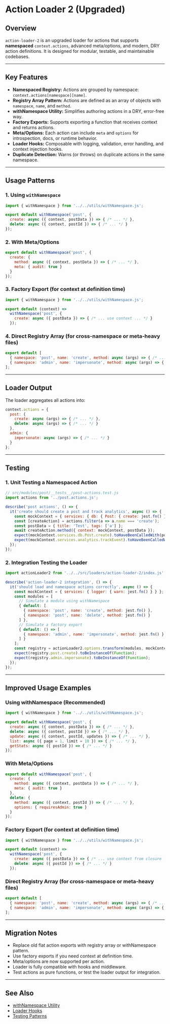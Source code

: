 # Action Loader 2 (Upgraded)

## Overview

`action-loader-2` is an upgraded loader for actions that supports **namespaced** `context.actions`, advanced meta/options, and modern, DRY action definitions. It is designed for modular, testable, and maintainable codebases.

---

## Key Features
- **Namespaced Registry:** Actions are grouped by namespace: `context.actions[namespace][name]`.
- **Registry Array Pattern:** Actions are defined as an array of objects with `namespace`, `name`, and `method`.
- **withNamespace Utility:** Simplifies authoring actions in a DRY, error-free way.
- **Factory Exports:** Supports exporting a function that receives context and returns actions.
- **Meta/Options:** Each action can include `meta` and `options` for introspection, docs, or runtime behavior.
- **Loader Hooks:** Composable with logging, validation, error handling, and context injection hooks.
- **Duplicate Detection:** Warns (or throws) on duplicate actions in the same namespace.

---

## Usage Patterns

### 1. Using `withNamespace`
```js
import { withNamespace } from '../../utils/withNamespace.js';

export default withNamespace('post', {
  create: async ({ context, postData }) => { /* ... */ },
  delete: async ({ context, postId }) => { /* ... */ }
});
```

### 2. With Meta/Options
```js
export default withNamespace('post', {
  create: {
    method: async ({ context, postData }) => { /* ... */ },
    meta: { audit: true }
  }
});
```

### 3. Factory Export (for context at definition time)
```js
import { withNamespace } from '../../utils/withNamespace.js';

export default (context) =>
  withNamespace('post', {
    create: async ({ postData }) => { /* ... use context ... */ }
  });
```

### 4. Direct Registry Array (for cross-namespace or meta-heavy files)
```js
export default [
  { namespace: 'post', name: 'create', method: async (args) => { /* ... */ } },
  { namespace: 'admin', name: 'impersonate', method: async (args) => { /* ... */ } }
];
```

---

## Loader Output

The loader aggregates all actions into:
```js
context.actions = {
  post: {
    create: async (args) => { /* ... */ },
    delete: async (args) => { /* ... */ }
  },
  admin: {
    impersonate: async (args) => { /* ... */ }
  }
};
```

---

## Testing

### 1. Unit Testing a Namespaced Action
```js
// src/modules/post/__tests__/post-actions.test.js
import actions from '../post.actions.js';

describe('post actions', () => {
  it('create should create a post and track analytics', async () => {
    const mockContext = { services: { db: { Post: { create: jest.fn() } }, analytics: { trackEvent: jest.fn() } } };
    const [createAction] = actions.filter(a => a.name === 'create');
    const postData = { title: 'Test', tags: ['a'] };
    await createAction.method({ context: mockContext, postData });
    expect(mockContext.services.db.Post.create).toHaveBeenCalledWith(postData);
    expect(mockContext.services.analytics.trackEvent).toHaveBeenCalledWith('post:create', expect.any(Object));
  });
});
```

### 2. Integration Testing the Loader
```js
import actionLoader2 from '../../src/loaders/action-loader-2/index.js';

describe('action-loader-2 integration', () => {
  it('should load and namespace actions correctly', async () => {
    const mockContext = { services: { logger: { warn: jest.fn() } } };
    const modules = [
      // Simulate a module using withNamespace
      { default: [
        { namespace: 'post', name: 'create', method: jest.fn() },
        { namespace: 'post', name: 'delete', method: jest.fn() }
      ] },
      // Simulate a factory export
      { default: () => [
        { namespace: 'admin', name: 'impersonate', method: jest.fn() }
      ] }
    ];
    const registry = actionLoader2.options.transform(modules, mockContext);
    expect(registry.post.create).toBeInstanceOf(Function);
    expect(registry.admin.impersonate).toBeInstanceOf(Function);
  });
});
```

---

## Improved Usage Examples

### Using withNamespace (Recommended)
```js
import { withNamespace } from '../../utils/withNamespace.js';

export default withNamespace('post', {
  create: async ({ context, postData }) => { /* ... */ },
  delete: async ({ context, postId }) => { /* ... */ },
  update: async ({ context, postId, updates }) => { /* ... */ },
  list: async ({ page = 1, limit = 10 }) => { /* ... */ },
  getStats: async ({ postId }) => { /* ... */ }
});
```

### With Meta/Options
```js
export default withNamespace('post', {
  create: {
    method: async ({ context, postData }) => { /* ... */ },
    meta: { audit: true }
  },
  delete: {
    method: async ({ context, postId }) => { /* ... */ },
    options: { requiresAdmin: true }
  }
});
```

### Factory Export (for context at definition time)
```js
import { withNamespace } from '../../utils/withNamespace.js';

export default (context) =>
  withNamespace('post', {
    create: async ({ postData }) => { /* ... use context from closure ... */ },
    delete: async ({ postId }) => { /* ... */ }
  });
```

### Direct Registry Array (for cross-namespace or meta-heavy files)
```js
export default [
  { namespace: 'post', name: 'create', method: async (args) => { /* ... */ } },
  { namespace: 'admin', name: 'impersonate', method: async (args) => { /* ... */ } }
];
```

---

## Migration Notes
- Replace old flat action exports with registry array or withNamespace pattern.
- Use factory exports if you need context at definition time.
- Meta/options are now supported per action.
- Loader is fully compatible with hooks and middleware.
- Test actions as pure functions, or test the loader output for integration.

---

## See Also
- [withNamespace Utility](../utils/withNamespace.js)
- [Loader Hooks](../hooks/)
- [Testing Patterns](../__tests__/README.md) 